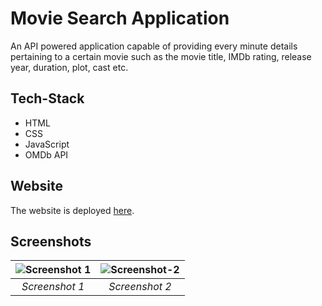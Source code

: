 # Movie Search Application

An API powered application capable of providing every minute details pertaining to a certain movie such as the movie title, IMDb rating, release year, duration, plot, cast etc.

## Tech-Stack

- HTML
- CSS
- JavaScript
- OMDb API

## Website

The website is deployed [here](https://bratajit-03.github.io/Web-Development/Movie%20Search%20Application/).

## Screenshots

| ![Screenshot 1](https://github.com/user-attachments/assets/c1b5182f-8e5d-4598-ba3a-b953d3bbe483) | ![Screenshot-2](https://github.com/user-attachments/assets/d1411887-fa3b-451e-88a1-232e22f18857) |
|:---:|:---:|
| *Screenshot 1* | *Screenshot 2* |
